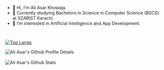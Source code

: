 - 👋 Hi, I’m Ali Asar Khowaja.
- 🏫 Currently studying Bachelors in Science in Computer Science (BSCS) at SZABIST Karachi.
- 👀 I’m interested in Artificial Intelligence and App Development.

<!---
aliasar1/aliasar1 is a ✨ special ✨ repository because its `README.md` (this file) appears on your GitHub profile.
You can click the Preview link to take a look at your changes.
--->
<br>

[![Top Langs](https://github-readme-stats.vercel.app/api/top-langs/?username=aliasar1&layout=compact&theme=github_dark&langs_count=8)](https://github.com/aliasar1/github-readme-stats)
 <p >
  <img alt="Ali Asar's Github Profile Details" src="http://github-profile-summary-cards.vercel.app/api/cards/profile-details?username=aliasar1&theme=github_dark" /><br>
  <br>
<img  alt="Ali Asar's Github Stats" src="http://github-profile-summary-cards.vercel.app/api/cards/stats?username=aliasar1&theme=github_dark" />
</p>
